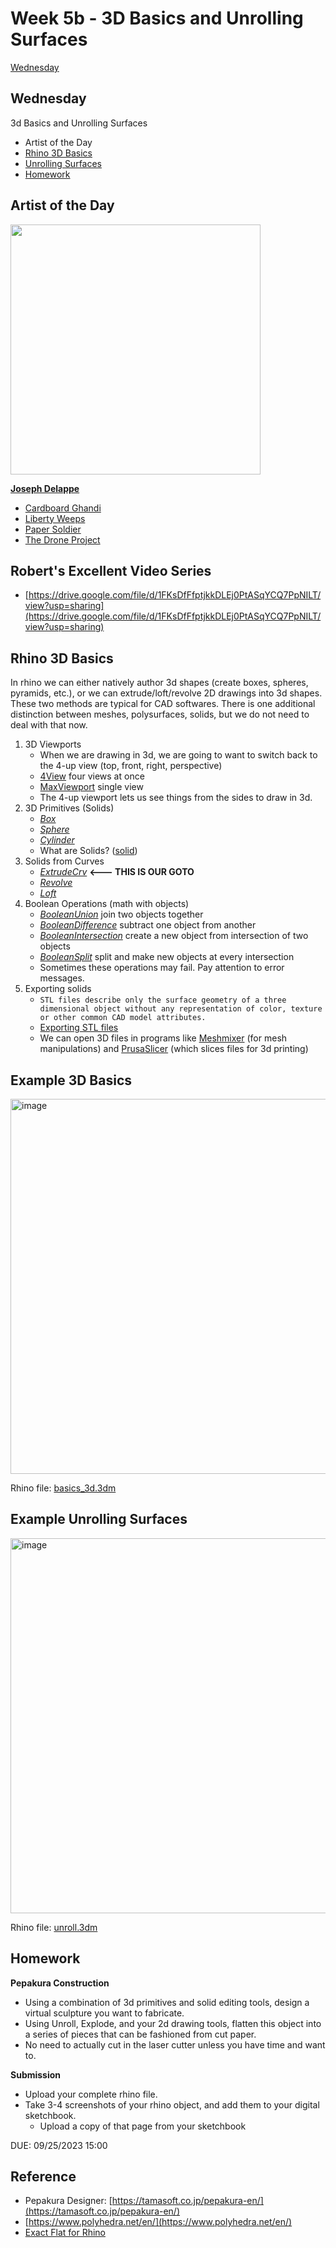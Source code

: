 # Week 5b - 3D Basics and Unrolling Surfaces

[Wednesday](#wednesday)

## Wednesday
3d Basics and Unrolling Surfaces

- Artist of the Day
- [Rhino 3D Basics](#rhino-3d-basics)
- [Unrolling Surfaces](#unrolling-surfaces)
- [Homework](#homework-2)

## Artist of the Day

<img src="https://user-images.githubusercontent.com/1598545/189138511-e74e66cf-12dc-4b3c-b372-a6196d3ee79a.png" height=400>

[**Joseph Delappe**](http://www.delappe.net)

- [Cardboard Ghandi](http://www.delappe.net/project/cardboard-gandhi-2008-2009/)
- [Liberty Weeps](http://www.delappe.net/sculptureinstallation/liberty-weeps/)
- [Paper Soldier](http://www.delappe.net/project/paper-soldier/)
- [The Drone Project](http://www.delappe.net/sculptureinstallation/the-drone-project/)

## Robert's Excellent Video Series
- [https://drive.google.com/file/d/1FKsDfFfptjkkDLEj0PtASqYCQ7PpNILT/view?usp=sharing](https://drive.google.com/file/d/1FKsDfFfptjkkDLEj0PtASqYCQ7PpNILT/view?usp=sharing)

## Rhino 3D Basics
In rhino we can either natively author 3d shapes (create boxes, spheres, pyramids, etc.), or we can extrude/loft/revolve 2D drawings into 3d shapes. These two methods are typical for CAD softwares. There is one additional distinction between meshes, polysurfaces, solids, but we do not need to deal with that now.

1. 3D Viewports
   - When we are drawing in 3d, we are going to want to switch back to the 4-up view (top, front, right, perspective)
   - [4View](https://docs.mcneel.com/rhino/6/help/en-us/index.htm#commands/4view.htm) four views at once
   - [MaxViewport](https://docs.mcneel.com/rhino/6/help/en-us/index.htm#commands/maxviewport.htm) single view
   - The 4-up viewport lets us see things from the sides to draw in 3d.
2. 3D Primitives (Solids)
   - [_Box_](https://docs.mcneel.com/rhino/6/help/en-us/index.htm#commands/box.htm)
   - [_Sphere_](https://docs.mcneel.com/rhino/6/help/en-us/index.htm#commands/sphere.htm)
   - [_Cylinder_](https://docs.mcneel.com/rhino/6/help/en-us/index.htm#commands/cylinder.htm)
   - What are Solids? ([solid](https://docs.mcneel.com/rhino/6/help/en-us/index.htm#seealso/sak_solid.htm))
3. Solids from Curves
   - [_ExtrudeCrv_](https://docs.mcneel.com/rhino/6/help/en-us/index.htm#commands/extrudecrv.htm) **<--- THIS IS OUR GOTO**
   - [_Revolve_](https://docs.mcneel.com/rhino/6/help/en-us/index.htm#commands/revolve.htm)
   - [_Loft_](https://docs.mcneel.com/rhino/6/help/en-us/index.htm#commands/loft.htm)
4. Boolean Operations (math with objects)
   - [_BooleanUnion_](https://docs.mcneel.com/rhino/6/help/en-us/index.htm#commands/booleanunion.htm) join two objects together
   - [_BooleanDifference_](https://docs.mcneel.com/rhino/6/help/en-us/index.htm#commands/booleandifference.htm) subtract one object from another
   - [_BooleanIntersection_](https://docs.mcneel.com/rhino/6/help/en-us/index.htm#commands/booleanintersection.htm) create a new object from intersection of two objects
   - [_BooleanSplit_](https://docs.mcneel.com/rhino/6/help/en-us/index.htm#commands/booleansplit.htm) split and make new objects at every intersection
   - Sometimes these operations may fail. Pay attention to error messages.
5. Exporting solids
   - ```STL files describe only the surface geometry of a three dimensional object without any representation of color, texture or other common CAD model attributes.```
   - [Exporting STL files](https://docs.mcneel.com/rhino/6/help/en-us/index.htm#fileio/stereolithography_stl_import_export.htm)
   - We can open 3D files in programs like [Meshmixer](https://www.meshmixer.com/) (for mesh manipulations) and [PrusaSlicer](https://www.prusa3d.com/prusaslicer/) (which slices files for 3d printing)

## Example 3D Basics

<img width="600" alt="image" src="https://user-images.githubusercontent.com/1598545/189884167-b5e94bb4-daca-4e90-a400-5ef851a55a75.png">

Rhino file: [basics_3d.3dm](../examples/unroll.3dm)

## Example Unrolling Surfaces

<img width="600" alt="image" src="https://user-images.githubusercontent.com/1598545/189140440-1254ab04-b1e7-4424-adbb-2de3c9869f86.png">

Rhino file: [unroll.3dm](../examples/unroll.3dm)

## Homework
**Pepakura Construction**

- Using a combination of 3d primitives and solid editing tools, design a virtual sculpture you want to fabricate. 
- Using Unroll, Explode, and your 2d drawing tools, flatten this object into a series of pieces that can be fashioned from cut paper. 
- No need to actually cut in the laser cutter unless you have time and want to. 

**Submission**

- Upload your complete rhino file. 
- Take 3-4 screenshots of your rhino object, and add them to your digital sketchbook. 
  - Upload a copy of that page from your sketchbook

DUE: 09/25/2023 15:00

## Reference
- Pepakura Designer: [https://tamasoft.co.jp/pepakura-en/](https://tamasoft.co.jp/pepakura-en/)
- [https://www.polyhedra.net/en/](https://www.polyhedra.net/en/)
- [Exact Flat for Rhino](https://www.exactflat.com/exactflat-for-rhino)

